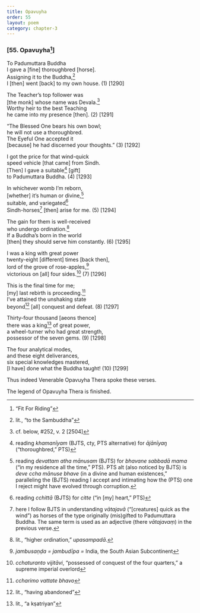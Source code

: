 ```yaml
---
title: Opavuyha
order: 55
layout: poem
category: chapter-3
---
```


### \[55. Opavuyha[^1]\]

To Padumuttara Buddha  
I gave a \[fine\] thoroughbred \[horse\].  
Assigning it to the Buddha,[^2]  
I \[then\] went \[back\] to my own house. (1) \[1290\]

The Teacher’s top follower was  
\[the monk\] whose name was Devala.[^3]  
Worthy heir to the best Teaching  
he came into my presence \[then\]. (2) \[1291\]

“The Blessed One bears his own bowl;  
he will not use a thoroughbred.  
The Eyeful One accepted it  
\[because\] he had discerned your thoughts.” (3) \[1292\]

I got the price for that wind-quick  
speed vehicle \[that came\] from Sindh.  
\[Then\] I gave a suitable[^4] \[gift\]  
to Padumuttara Buddha. (4) \[1293\]

In whichever womb I’m reborn,  
\[whether\] it’s human or divine,[^5]  
suitable, and variegated[^6]  
Sindh-horses[^7] \[then\] arise for me. (5) \[1294\]

The gain for them is well-received  
who undergo ordination.[^8]  
If a Buddha’s born in the world  
\[then\] they should serve him constantly. (6) \[1295\]

I was a king with great power  
twenty-eight \[different\] times \[back then\],  
lord of the grove of rose-apples,[^9]  
victorious on \[all\] four sides.[^10] (7) \[1296\]

This is the final time for me;  
\[my\] last rebirth is proceeding.[^11]  
I’ve attained the unshaking state  
beyond[^12] \[all\] conquest and defeat. (8) \[1297\]

Thirty-four thousand \[aeons thence\]  
there was a king[^13] of great power,  
a wheel-turner who had great strength,  
possessor of the seven gems. (9) \[1298\]

The four analytical modes,  
and these eight deliverances,  
six special knowledges mastered,  
\[I have\] done what the Buddha taught! (10) \[1299\]

Thus indeed Venerable Opavuyha Thera spoke these verses.

The legend of Opavuyha Thera is finished.

[^1]: “Fit For Riding”

[^2]: lit., “to the Sambuddha”

[^3]: cf. below, \#252, v. 2 \[2504\]

[^4]: reading *khamanīyam* (BJTS, cty, PTS alternative) for *ājānīyaŋ* (“thoroughbred,” PTS)

[^5]: reading *devattam atha mānusam* (BJTS) for *bhavane sabbadā mama* (“in my residence all the time,” PTS). PTS alt (also noticed by BJTS) is *deve <span class="diacritics" data-state="on">c</span><span class="no-diacritics" data-state="off">ch</span>a mānuse bhave* (in a divine and human existences,” paralleling the (BJTS) reading I accept and intimating how the (PTS) one I reject might have evolved through corruption.

[^6]: reading *<span class="diacritics" data-state="on">c</span><span class="no-diacritics" data-state="off">ch</span>ittā* (BJTS) for *citte* (“in \[my\] heart,” PTS)

[^7]: here I follow BJTS in understanding *vātajavā* (“\[creatures\] quick as the wind”) as horses of the type originally (mis)gifted to Padumuttara Buddha. The same term is used as an adjective (there *vātajavaṃ*) in the previous verse.

[^8]: lit., “higher ordination,” *upasampadā*.

[^9]: *jambusaṇḍa = jambudīpa =* India, the South Asian Subcontinent

[^10]: *<span class="diacritics" data-state="on">c</span><span class="no-diacritics" data-state="off">ch</span>aturanto vijitāvi*, “possessed of conquest of the four quarters,” a supreme imperial overlord

[^11]: *<span class="diacritics" data-state="on">c</span><span class="no-diacritics" data-state="off">ch</span>arimo vattate bhavo*

[^12]: lit., “having abandoned”

[^13]: lit., “a kṣatriyan”
